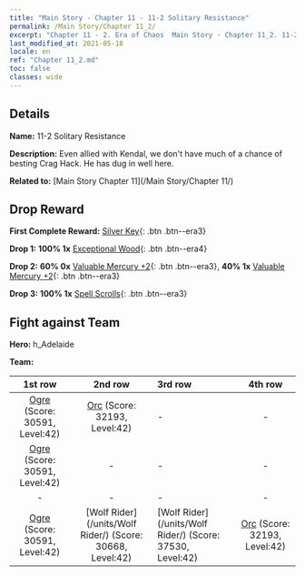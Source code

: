 ```yaml
---
title: "Main Story - Chapter 11 - 11-2 Solitary Resistance"
permalink: /Main Story/Chapter 11_2/
excerpt: "Chapter 11 - 2. Era of Chaos  Main Story - Chapter 11_2. 11-2 Solitary Resistance"
last_modified_at: 2021-05-18
locale: en
ref: "Chapter 11_2.md"
toc: false
classes: wide
---
```


## Details

 **Name:** 11-2 Solitary Resistance

 **Description:** Even allied with Kendal, we don't have much of a chance of besting Crag Hack. He has dug in well here.

 **Related to:** [Main Story Chapter 11](/Main Story/Chapter 11/)

## Drop Reward

 **First Complete Reward:** [Silver Key](/Items/con_693/){: .btn .btn--era3}

 **Drop 1:** **100% 1x** [Exceptional Wood](/Items/mat_34/){: .btn .btn--era4}

 **Drop 2:** **60% 0x** [Valuable Mercury +2](/Items/mat_28/){: .btn .btn--era3}, **40% 1x** [Valuable Mercury +2](/Items/mat_28/){: .btn .btn--era3}

 **Drop 3:** **100% 1x** [Spell Scrolls](/Items/con_694/){: .btn .btn--era3}


## Fight against Team
 **Hero:** h_Adelaide

 **Team:**


  | 1st row | 2nd row | 3rd row | 4th row |
  |:----:|:----:|:----|:----:|
  | [Ogre](/units/Ogre/) (Score: 30591, Level:42)  | [Orc](/units/Orc/) (Score: 32193, Level:42)  | - | - |
  | [Ogre](/units/Ogre/) (Score: 30591, Level:42)  | - | - | - |
  | - | - | - | - |
  | [Ogre](/units/Ogre/) (Score: 30591, Level:42)  | [Wolf Rider](/units/Wolf Rider/) (Score: 30668, Level:42)  | [Wolf Rider](/units/Wolf Rider/) (Score: 37530, Level:42)  | [Orc](/units/Orc/) (Score: 32193, Level:42)  |


